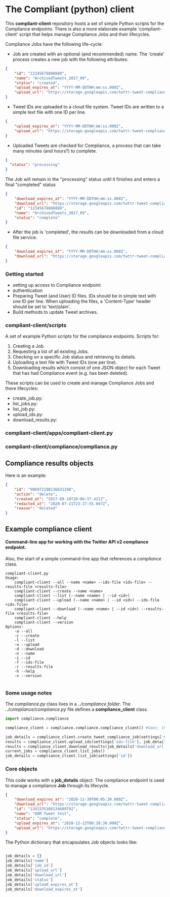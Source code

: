 # The Compliant (python) client

This **compliant-client** repository hosts a set of simple Python scripts for the Compliance endpoints. There is also a 
more elaborate example 'compliant-client' script that helps manage Compliance Jobs and their lifecycles. 
 
Compliance Jobs have the following life-cycle:
* Job are created with an optional (and recommended) name. The 'create' process creates a new job with the following attributes:
 
```json
{
    "id": "12345678888888",
    "name": "ArchivedTweets_2017_09",
    "status": "created",
    "upload_expires_at": "YYYY-MM-DDTHH:mm:ss.000Z",
    "upload_url": "https://storage.googleapis.com/twttr-tweet-compliance/12345678888888/submission..."
}
```

 
* Tweet IDs are uploaded to a cloud file system. Tweet IDs are written to a simple text file with one ID per line. 


```json
{
    "upload_expires_at": "YYYY-MM-DDTHH:mm:ss.000Z",
    "upload_url": "https://storage.googleapis.com/twttr-tweet-compliance/12345678888888/submission..."
}
```

* Uploaded Tweets are checked for Compliance, a process that can take many minutes (and hours?) to complete. 

```json
{
  "status": "processing"
}

```

The Job will remain in the "processing" status until it finishes and enters a final "completed" status


```json
{
    "download_expires_at": "YYYY-MM-DDTHH:mm:ss.000Z",
    "download_url": "https://storage.googleapis.com/twttr-tweet-compliance/12345678888888/delivery/...",
    "id": "12345678888888",
    "name": "ArchivedTweets_2017_09",
    "status": "complete"
}    
```

* After the job is 'completed', the results can be downloaded from a cloud file service. 

```json
{
    "download_expires_at": "YYYY-MM-DDTHH:mm:ss.000Z",
    "download_url": "https://storage.googleapis.com/twttr-tweet-compliance/12345678888888/delivery/..."
}
```


### Getting started

   + setting up access to Compliance endpoint 
   + authentication 
   + Preparing Tweet (and User) ID files. IDs should be in simple text with one ID per line. When uploading 
   the files, a 'Content-Type' header should be set to 'text/plain'. 
   + Build methods to update Tweet archives. 


### compliant-client/scripts
A set of example Python scripts for the compliance endpoints. Scripts for:
  1) Creating a Job.
  2) Requesting a list of all existing Jobs. 
  2) Checking on a specific Job status and retrieving its details.
  3) Uploading a text file with Tweet IDs (one per line).
  4) Downloading results which consist of one JSON object for each Tweet that has had Compliance event (e.g. has been deleted).
  
These scripts can be used to create and manage Compliance Jobs and there lifecycles:

+ create_job.py:
+ list_jobs.py: 
+ list_job.py: 
+ upload_ids.py: 
+ download_results.py:  

### compliant-client/apps/compliant-client.py




### compliant-client/compliance/compliance.py

  
  
  
## Compliance results objects  
  
  Here is an example:
  
  ```json
  {
	  "id": "906972198136631298",
	  "action": "delete",
	  "created_at": "2017-09-10T20:06:37.421Z",
	  "redacted_at": "2020-07-21T23:37:55.607Z",
	  "reason": "deleted"
  }
 ``` 
 
## Example compliance client
#### Command-line app for working with the Twitter API v2 compliance endpoint. 
 
Also, the start of a simple command-line app that references a *compliance* class.

```
compliant-client.py
Usage:
    compliant-client --all --name <name> --ids-file <ids-file> --results-file <results-file>
    compliant-client --create --name <name>
    compliant-client --list (--name <name> | --id <id>)
    compliant-client --upload (--name <name> | --id <id>) --ids-file <ids-file>
    compliant-client --download (--name <name> | --id <id>) --results-file <results-file>
    compliant-client --help
    compliant-client --version
Options:
    -a --all
    -c --create
    -l --list
    -u --upload
    -d --download
    -n --name
    -i --id
    -f --ids-file
    -r --results-file
    -h --help
    -v --version
    
```    
### Some usage notes

The *compliance.py* class lives in a *../compliance folder*. The *../compliance/compliance.py* file defines a **compliance_client** class. 

```python
import compliance.compliance

compliance_client = compliance.compliance.compliance_client() #Geez, that some odd looking syntax. 

job_details = compliance_client.create_tweet_compliance_job(settings['name'])
results = compliance_client.upload_ids(settings['ids-file'], job_details['upload_url'])
results = compliance_client.download_results(job_details['download_url'], settings['results-file'])
current_jobs = compliance_client.list_jobs()
job_details = compliance_client.list_job(settings['id'])

```

### Core objects

This code works with a **job_details** object. The compliance endpoint is used to manage a compliance **Job** through its lifecycle. 


```json
{
    "download_expires_at": "2020-12-30T00:05:30.000Z",
    "download_url": "https://storage.googleapis.com/twttr-tweet-compliance/1341535366134689792/delivery/...",
    "id": "1341535366134689792",
    "name": "80M Tweet test",
    "status": "complete",
    "upload_expires_at": "2020-12-23T00:20:30.000Z",
    "upload_url": "https://storage.googleapis.com/twttr-tweet-compliance/1341535366134689792/submission/..."
}
```

The Python dictionary that encapsulates Job objects looks like:

```python

job_details = {}
job_details['name']
job_details['job_id']
job_details['upload_url']
job_details['download_url']
job_details['status']
job_details['upload_expires_at']
job_details['download_expires_at']


```